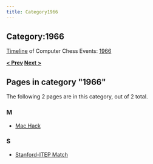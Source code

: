 ```yaml
---
title: Category1966
---
```

## Category:1966



[Timeline](Timeline "Timeline") of Computer Chess Events: [1966](https://en.wikipedia.org/wiki/1966)

**[\< Prev](Category:1965 "Category:1965") [Next >](Category:1967 "Category:1967")**

## Pages in category "1966"

The following 2 pages are in this category, out of 2 total.

### M

- [Mac Hack](Mac_Hack "Mac Hack")

### S

- [Stanford-ITEP Match](Stanford-ITEP_Match "Stanford-ITEP Match")

